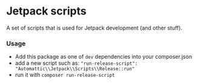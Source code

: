 # Jetpack scripts

A set of scripts that is used for Jetpack development (and other stuff).

### Usage

- Add this package as one of `dev` dependencies into your composer.json
- add a new script such as: `"run-release-script": "Automattic\\Jetpack\\Scripts\\Release::run"`
- run it with `composer run-release-script`

